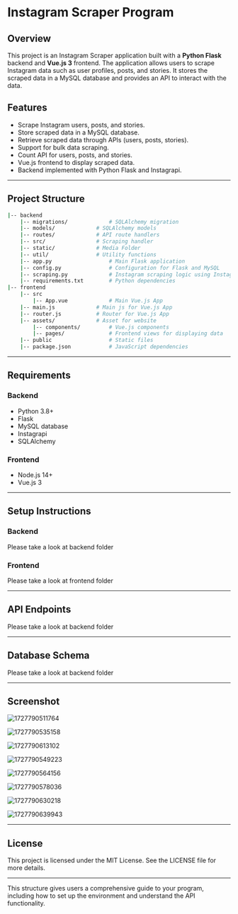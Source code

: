 # Instagram Scraper Program

## Overview

This project is an Instagram Scraper application built with a **Python Flask** backend and **Vue.js 3** frontend. The application allows users to scrape Instagram data such as user profiles, posts, and stories. It stores the scraped data in a MySQL database and provides an API to interact with the data.

## Features

- Scrape Instagram users, posts, and stories.
- Store scraped data in a MySQL database.
- Retrieve scraped data through APIs (users, posts, stories).
- Support for bulk data scraping.
- Count API for users, posts, and stories.
- Vue.js frontend to display scraped data.
- Backend implemented with Python Flask and Instagrapi.

---

## Project Structure

```bash
|-- backend
    |-- migrations/            	# SQLAlchemy migration
    |-- models/            	# SQLAlchemy models
    |-- routes/            	# API route handlers
    |-- src/            	# Scraping handler
    |-- static/            	# Media Folder
    |-- util/            	# Utility functions
    |-- app.py               	# Main Flask application
    |-- config.py            	# Configuration for Flask and MySQL
    |-- scraping.py          	# Instagram scraping logic using Instagrapi
    |-- requirements.txt     	# Python dependencies
|-- frontend
    |-- src
        |-- App.vue          	# Main Vue.js App
	|-- main.js          	# Main js for Vue.js App
	|-- router.js          	# Router for Vue.js App
	|-- assets/           	# Asset for website
        |-- components/       	# Vue.js components
        |-- pages/            	# Frontend views for displaying data
    |-- public               	# Static files
    |-- package.json         	# JavaScript dependencies
```

---

## Requirements

### Backend

- Python 3.8+
- Flask
- MySQL database
- Instagrapi
- SQLAlchemy

### Frontend

- Node.js 14+
- Vue.js 3

---

## Setup Instructions

### Backend

Please take a look at backend folder

### Frontend

Please take a look at frontend folder

---

## API Endpoints

Please take a look at backend folder

---

## Database Schema

Please take a look at backend folder

---


## Screenshot

![1727790511764](image/README/1727790511764.png "dashboard")

![1727790535158](image/README/1727790535158.png "dashboard-process")

![1727790613102](image/README/1727790613102.png "users page")

![1727790549223](image/README/1727790549223.png "user page menu")

![1727790564156](image/README/1727790564156.png "user page detail")

![1727790578036](image/README/1727790578036.png "user page posts")

![1727790630218](image/README/1727790630218.png "user page story")

![1727790639943](image/README/1727790639943.png "feedback page")


---

## License

This project is licensed under the MIT License. See the LICENSE file for more details.

---

This structure gives users a comprehensive guide to your program, including how to set up the environment and understand the API functionality.
